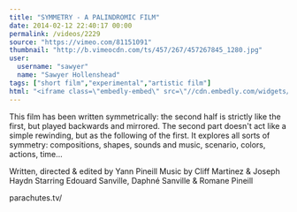 ```yaml
---
title: "SYMMETRY - A PALINDROMIC FILM"
date: 2014-02-12 22:40:17 00:00
permalink: /videos/2229
source: "https://vimeo.com/81151091"
thumbnail: "http://b.vimeocdn.com/ts/457/267/457267845_1280.jpg"
user:
  username: "sawyer"
  name: "Sawyer Hollenshead"
tags: ["short film","experimental","artistic film"]
html: "<iframe class=\"embedly-embed\" src=\"//cdn.embedly.com/widgets/media.html?src=http%3A%2F%2Fplayer.vimeo.com%2Fvideo%2F81151091&src_secure=1&url=http%3A%2F%2Fvimeo.com%2F81151091&image=http%3A%2F%2Fb.vimeocdn.com%2Fts%2F457%2F267%2F457267845_1280.jpg&key=daaebf4d9cdd46779200162d0ca86e20&type=text%2Fhtml&schema=vimeo\" width=\"1280\" height=\"720\" scrolling=\"no\" frameborder=\"0\" allowfullscreen></iframe>"
---
```


This film has been written symmetrically:
the second half is strictly like the first, but played backwards and mirrored.
The second part doesn't act like a simple rewinding, but as the following of the first.
It explores all sorts of symmetry: compositions, shapes, sounds and music, scenario, colors, actions, time...

Written, directed & edited by Yann Pineill
Music by Cliff Martinez & Joseph Haydn
Starring Edouard Sanville, Daphné Sanville & Romane Pineill

parachutes.tv/